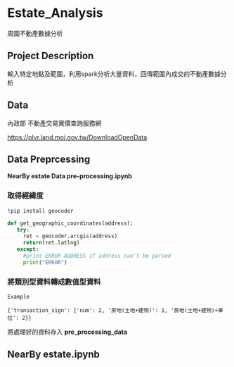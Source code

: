 # Estate_Analysis
周圍不動產數據分析

## Project Description
輸入特定地點及範圍，利用spark分析大量資料，回傳範圍內成交的不動產數據分析

## Data

內政部 不動產交易實價查詢服務網

https://plvr.land.moi.gov.tw/DownloadOpenData

 ## Data Preprcessing

 **NearBy estate  Data pre-processing.ipynb**

 ### 取得經緯度

 `!pip install geocoder`

 ```python
 def get_geographic_coordinates(address):
    try:
      ret = geocoder.arcgis(address)
      return(ret.latlng)
    except:
      #print ERROR ADDRESS if address can't be parsed  
      print("ERROR")
 ```

 ### 將類別型資料轉成數值型資料

    Example

    {'transaction_sign': {'num': 2, '房地(土地+建物)': 1, '房地(土地+建物)+車位': 2}}

將處理好的資料存入 **pre_processing_data**

## NearBy estate.ipynb




